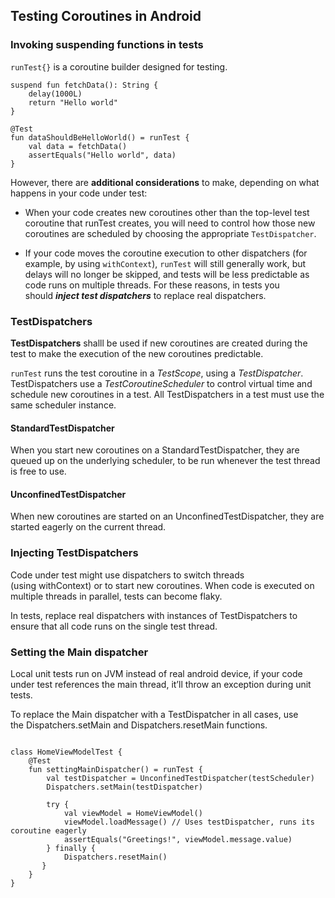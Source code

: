 ## Testing Coroutines in Android
### Invoking suspending functions in tests
`runTest{}` is a coroutine builder designed for testing. 
```
suspend fun fetchData(): String {
    delay(1000L)
    return "Hello world"
}

@Test
fun dataShouldBeHelloWorld() = runTest {
    val data = fetchData()    
    assertEquals("Hello world", data)
}
```

However, there are **additional considerations** to make, depending on what happens in your code under test:

* When your code creates new coroutines other than the top-level test coroutine that runTest creates, you will need to control how those new coroutines are scheduled by choosing the appropriate `TestDispatcher`.

* If your code moves the coroutine execution to other dispatchers (for example, by using `withContext`), `runTest` will still generally work, but delays will no longer be skipped, and tests will be less predictable as code runs on multiple threads. For these reasons, in tests you should **_inject test dispatchers_** to replace real dispatchers.

### TestDispatchers
**TestDispatchers** shalll be used if new coroutines are created during the test to make the execution of the new coroutines predictable.

`runTest` runs the test coroutine in a *TestScope*, using a *TestDispatcher*. TestDispatchers use a *TestCoroutineScheduler* to control virtual time and schedule new coroutines in a test. All TestDispatchers in a test must use the same scheduler instance.

#### StandardTestDispatcher
When you start new coroutines on a StandardTestDispatcher, they are queued up on the underlying scheduler, to be run whenever the test thread is free to use. 

#### UnconfinedTestDispatcher
When new coroutines are started on an UnconfinedTestDispatcher, they are started eagerly on the current thread.

### Injecting TestDispatchers
Code under test might use dispatchers to switch threads (using withContext) or to start new coroutines. When code is executed on multiple threads in parallel, tests can become flaky. 

In tests, replace real dispatchers with instances of TestDispatchers to ensure that all code runs on the single test thread.

### Setting the Main dispatcher
Local unit tests run on JVM instead of real android device, if your code under test references the main thread, it’ll throw an exception during unit tests. 

To replace the Main dispatcher with a TestDispatcher in all cases, use the Dispatchers.setMain and Dispatchers.resetMain functions.

```

class HomeViewModelTest { 
    @Test
    fun settingMainDispatcher() = runTest {
        val testDispatcher = UnconfinedTestDispatcher(testScheduler)      
        Dispatchers.setMain(testDispatcher)        
        
        try {           
            val viewModel = HomeViewModel()            
            viewModel.loadMessage() // Uses testDispatcher, runs its coroutine eagerly            
            assertEquals("Greetings!", viewModel.message.value)        
        } finally {
            Dispatchers.resetMain()        
       }   
    }
}
```
